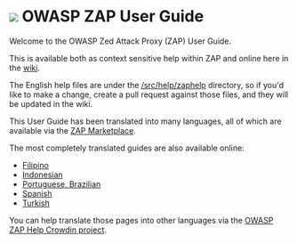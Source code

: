 # [![](https://raw.githubusercontent.com/wiki/zaproxy/zaproxy/images/zap32x32.png)](https://www.owasp.org/index.php/ZAP) OWASP ZAP User Guide

Welcome to the OWASP Zed Attack Proxy (ZAP) User Guide.

This is available both as context sensitive help within ZAP and online here in the [wiki](https://github.com/zaproxy/zap-core-help/wiki).

The English help files are under the [/src/help/zaphelp](https://github.com/zaproxy/zap-core-help/tree/master/src/help/zaphelp) directory, so if you'd like to make a change, create a pull request against those files, and they will be updated in the wiki.

This User Guide has been translated into many languages, all of which are available via the [ZAP Marketplace](https://github.com/zaproxy/zap-extensions).

The most completely translated guides are also available online:

* [Filipino](https://github.com/zaproxy/zap-core-help-fil_PH/wiki/HelpIntro)
* [Indonesian](https://github.com/zaproxy/zap-core-help-id_ID/wiki/HelpIntro)
* [Portuguese, Brazilian](https://github.com/zaproxy/zap-core-help-pt_BR/wiki/HelpIntro)
* [Spanish](https://github.com/zaproxy/zap-core-help-es_ES/wiki/HelpIntro)
* [Turkish](https://github.com/zaproxy/zap-core-help-tr_TR/wiki/HelpIntro)

You can help translate those pages into other languages via the [OWASP ZAP Help Crowdin project](https://crowdin.com/project/owasp-zap-help).
